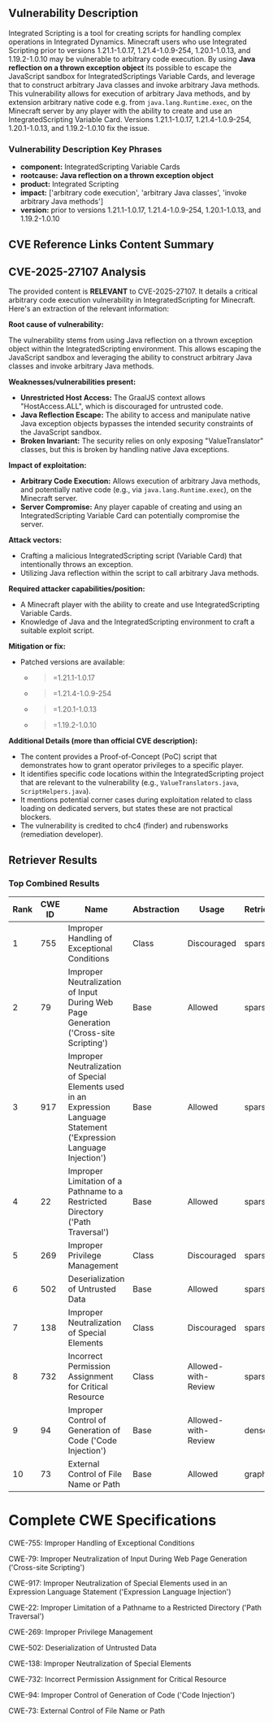 ## Vulnerability Description
Integrated Scripting is a tool for creating scripts for handling complex operations in Integrated Dynamics. Minecraft users who use Integrated Scripting prior to versions 1.21.1-1.0.17, 1.21.4-1.0.9-254, 1.20.1-1.0.13, and 1.19.2-1.0.10 may be vulnerable to arbitrary code execution. By using **Java reflection on a thrown exception object** its possible to escape the JavaScript sandbox for IntegratedScriptings Variable Cards, and leverage that to construct arbitrary Java classes and invoke arbitrary Java methods. This vulnerability allows for execution of arbitrary Java methods, and by extension arbitrary native code e.g. from `java.lang.Runtime.exec`, on the Minecraft server by any player with the ability to create and use an IntegratedScripting Variable Card. Versions 1.21.1-1.0.17, 1.21.4-1.0.9-254, 1.20.1-1.0.13, and 1.19.2-1.0.10 fix the issue.

### Vulnerability Description Key Phrases
- **component:** IntegratedScripting Variable Cards
- **rootcause:** **Java reflection on a thrown exception object**
- **product:** Integrated Scripting
- **impact:** ['arbitrary code execution', 'arbitrary Java classes', 'invoke arbitrary Java methods']
- **version:** prior to versions 1.21.1-1.0.17, 1.21.4-1.0.9-254, 1.20.1-1.0.13, and 1.19.2-1.0.10

## CVE Reference Links Content Summary
## CVE-2025-27107 Analysis

The provided content is **RELEVANT** to CVE-2025-27107. It details a critical arbitrary code execution vulnerability in IntegratedScripting for Minecraft. Here's an extraction of the relevant information:

**Root cause of vulnerability:**

The vulnerability stems from using Java reflection on a thrown exception object within the IntegratedScripting environment. This allows escaping the JavaScript sandbox and leveraging the ability to construct arbitrary Java classes and invoke arbitrary Java methods.

**Weaknesses/vulnerabilities present:**

*   **Unrestricted Host Access:** The GraalJS context allows "HostAccess.ALL", which is discouraged for untrusted code.
*   **Java Reflection Escape:** The ability to access and manipulate native Java exception objects bypasses the intended security constraints of the JavaScript sandbox.
*   **Broken Invariant:** The security relies on only exposing "ValueTranslator" classes, but this is broken by handling native Java exceptions.

**Impact of exploitation:**

*   **Arbitrary Code Execution:**  Allows execution of arbitrary Java methods, and potentially native code (e.g., via `java.lang.Runtime.exec`), on the Minecraft server.
*   **Server Compromise:** Any player capable of creating and using an IntegratedScripting Variable Card can potentially compromise the server.

**Attack vectors:**

*   Crafting a malicious IntegratedScripting script (Variable Card) that intentionally throws an exception.
*   Utilizing Java reflection within the script to call arbitrary Java methods.

**Required attacker capabilities/position:**

*   A Minecraft player with the ability to create and use IntegratedScripting Variable Cards.
*   Knowledge of Java and the IntegratedScripting environment to craft a suitable exploit script.

**Mitigation or fix:**

*   Patched versions are available:
    *   >=1.21.1-1.0.17
    *   >=1.21.4-1.0.9-254
    *   >=1.20.1-1.0.13
    *   >=1.19.2-1.0.10

**Additional Details (more than official CVE description):**

*   The content provides a Proof-of-Concept (PoC) script that demonstrates how to grant operator privileges to a specific player.
*   It identifies specific code locations within the IntegratedScripting project that are relevant to the vulnerability (e.g., `ValueTranslators.java`, `ScriptHelpers.java`).
*   It mentions potential corner cases during exploitation related to class loading on dedicated servers, but states these are not practical blockers.
*   The vulnerability is credited to chc4 (finder) and rubensworks (remediation developer).

## Retriever Results

### Top Combined Results

| Rank | CWE ID | Name | Abstraction | Usage  | Retrievers | Individual Scores |
|------|--------|------|-------------|-------|------------|-------------------|
| 1 | 755 | Improper Handling of Exceptional Conditions | Class | Discouraged | sparse | 0.760 |
| 2 | 79 | Improper Neutralization of Input During Web Page Generation ('Cross-site Scripting') | Base | Allowed | sparse | 0.757 |
| 3 | 917 | Improper Neutralization of Special Elements used in an Expression Language Statement ('Expression Language Injection') | Base | Allowed | sparse | 0.755 |
| 4 | 22 | Improper Limitation of a Pathname to a Restricted Directory ('Path Traversal') | Base | Allowed | sparse | 0.754 |
| 5 | 269 | Improper Privilege Management | Class | Discouraged | sparse | 0.746 |
| 6 | 502 | Deserialization of Untrusted Data | Base | Allowed | sparse | 0.746 |
| 7 | 138 | Improper Neutralization of Special Elements | Class | Discouraged | sparse | 0.741 |
| 8 | 732 | Incorrect Permission Assignment for Critical Resource | Class | Allowed-with-Review | sparse | 0.739 |
| 9 | 94 | Improper Control of Generation of Code ('Code Injection') | Base | Allowed-with-Review | dense | 0.473 |
| 10 | 73 | External Control of File Name or Path | Base | Allowed | graph | 0.002 |



# Complete CWE Specifications

CWE-755: Improper Handling of Exceptional Conditions

CWE-79: Improper Neutralization of Input During Web Page Generation ('Cross-site Scripting')

CWE-917: Improper Neutralization of Special Elements used in an Expression Language Statement ('Expression Language Injection')

CWE-22: Improper Limitation of a Pathname to a Restricted Directory ('Path Traversal')

CWE-269: Improper Privilege Management

CWE-502: Deserialization of Untrusted Data

CWE-138: Improper Neutralization of Special Elements

CWE-732: Incorrect Permission Assignment for Critical Resource

CWE-94: Improper Control of Generation of Code ('Code Injection')

CWE-73: External Control of File Name or Path
